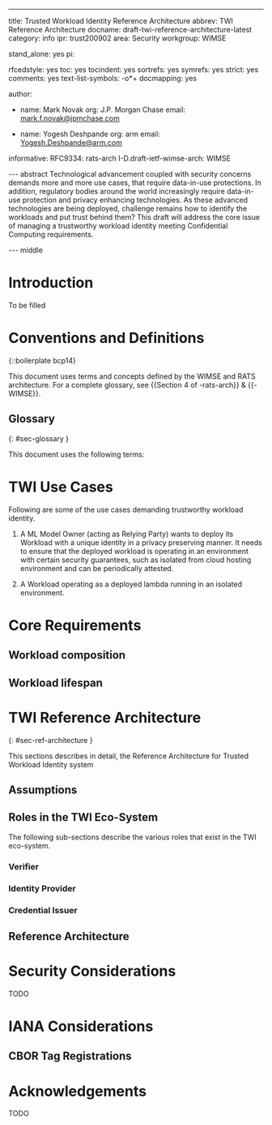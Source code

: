 ---
title: Trusted Workload Identity Reference Architecture
abbrev: TWI Reference Architecture
docname: draft-twi-reference-architecture-latest
category: info
ipr: trust200902
area: Security
workgroup: WIMSE

stand_alone: yes
pi:

  rfcedstyle: yes
  toc: yes
  tocindent: yes
  sortrefs: yes
  symrefs: yes
  strict: yes
  comments: yes
  text-list-symbols: -o*+
  docmapping: yes

author:

-
  name: Mark Novak
  org: J.P. Morgan Chase
  email: mark.f.novak@jpmchase.com

-
  name: Yogesh Deshpande
  org: arm
  email: Yogesh.Deshpande@arm.com

informative:
  RFC9334: rats-arch
  I-D.draft-ietf-wimse-arch: WIMSE

--- abstract
Technological advancement coupled with security concerns demands more and more use cases, that require data-in-use protections.
In addition, regulatory bodies around the world increasingly require data-in-use protection and privacy enhancing technologies.
As these advanced technologies are being deployed, challenge remains how to identify the workloads and put trust behind them?
This draft will address the core issue of managing a trustworthy workload identity meeting Confidential Computing requirements.


--- middle

# Introduction

To be filled

# Conventions and Definitions

{::boilerplate bcp14}

This document uses terms and concepts defined by the WIMSE and RATS architecture. For a complete glossary,
see {{Section 4 of -rats-arch}} & {{-WIMSE}}.


## Glossary
{: #sec-glossary }

This document uses the following terms:

# TWI Use Cases
Following are some of the use cases demanding trustworthy workload identity.

1. A ML Model Owner (acting as Relying Party) wants to deploy its Workload with a unique identity in a privacy
preserving manner. It needs to ensure that the deployed workload is operating in an environment with certain
security guarantees, such as isolated from cloud hosting environment and can be periodically attested.


2. A Workload operating as a deployed lambda running in an isolated environment.

# Core Requirements

## Workload composition

## Workload lifespan

##

# TWI Reference Architecture
{: #sec-ref-architecture }

This sections describes in detail, the Reference Architecture for Trusted Workload Identity system

## Assumptions

## Roles in the TWI Eco-System
The following sub-sections describe the various roles that exist in the TWI eco-system.

### Verifier

### Identity Provider

### Credential Issuer

## Reference Architecture




# Security Considerations

<cref>TODO</cref>

# IANA Considerations

## CBOR Tag Registrations


# Acknowledgements


<cref>TODO</cref>
